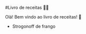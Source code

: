 #Livro de receitas :man_cook:

Olá! Bem vindo ao livro de receitas! :wave:

- Strogonoff de frango

